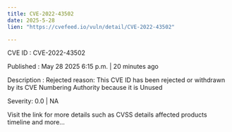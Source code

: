 ```yaml
---
title: CVE-2022-43502
date: 2025-5-28
lien: "https://cvefeed.io/vuln/detail/CVE-2022-43502"

---
```


CVE ID : CVE-2022-43502

Published :  May 28
2025
6:15 p.m. | 20 minutes ago

Description : Rejected reason: This CVE ID has been rejected or withdrawn by its CVE Numbering Authority because it is Unused

Severity: 0.0 | NA

Visit the link for more details
such as CVSS details
affected products
timeline
and more...
